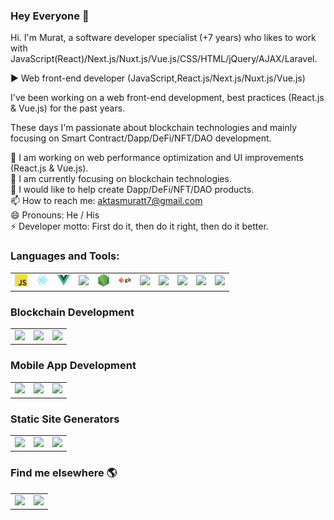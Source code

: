 <h3>Hey Everyone 👋</h3>

Hi. I'm Murat, a software developer specialist (+7 years) who likes to work with JavaScript(React)/Next.js/Nuxt.js/Vue.js/CSS/HTML/jQuery/AJAX/Laravel.

  ► Web front-end developer (JavaScript,React.js/Next.js/Nuxt.js/Vue.js)
 
I've been working on a web front-end development, best practices (React.js & Vue.js) for the past years.

These days I'm passionate about blockchain technologies and mainly focusing on Smart Contract/Dapp/DeFi/NFT/DAO development.<br>

🌱 I am working on web performance optimization and UI improvements (React.js & Vue.js).<br>
🌱 I am currently focusing on blockchain technologies.<br>
🤔 I would like to help create Dapp/DeFi/NFT/DAO products.<br>
📫 How to reach me: aktasmuratt7@gmail.com<br>
😄 Pronouns: He / His<br>
⚡ Developer motto: First do it, then do it right, then do it better.<br>


<h3>Languages and Tools:</h3>
 
 <table>
  <tr>
    <td><img src="https://raw.githubusercontent.com/github/explore/80688e429a7d4ef2fca1e82350fe8e3517d3494d/topics/javascript/javascript.png" style="width:20px">
    </td>
    <td><img src="https://raw.githubusercontent.com/github/explore/80688e429a7d4ef2fca1e82350fe8e3517d3494d/topics/react/react.png" style="width:20px"
    </td>
    <td><img src="https://raw.githubusercontent.com/github/explore/80688e429a7d4ef2fca1e82350fe8e3517d3494d/topics/vue/vue.png"  style="width:20px">
    </td>
       <td><a href="https://tailwindcss.com/docs/guides/create-react-app" target="_blank"><img src="https://seeklogo.com/images/T/tailwind-css-logo-5AD4175897-seeklogo.com.png"  style="width:20px">
          </a>
    </td>
      <td><img src="https://raw.githubusercontent.com/github/explore/80688e429a7d4ef2fca1e82350fe8e3517d3494d/topics/nodejs/nodejs.png"  style="width:20px">
    </td>
       <td><img src="https://raw.githubusercontent.com/github/explore/80688e429a7d4ef2fca1e82350fe8e3517d3494d/topics/git/git.png"  style="width:20px">
    </td>
       </td>
       <td><img src="https://cdn-icons-png.flaticon.com/512/732/732212.png"  style="width:20px">
    </td>

  </td>
       </td>
       <td><img src="https://static-00.iconduck.com/assets.00/file-type-css-icon-1806x2048-r5fwjl3p.png"  style="width:20px">
    </td>
      </td>
       </td>
       <td><img src="https://upload.wikimedia.org/wikipedia/commons/thumb/9/96/Sass_Logo_Color.svg/1280px-Sass_Logo_Color.svg.png"  style="width:20px">
    </td>
     </td>
       </td>
       <td><img src="https://getbootstrap.com/docs/5.2/assets/brand/bootstrap-logo-shadow.png"  style="width:20px">
    </td>
       </td>
       </td>
       <td><img src="https://static-00.iconduck.com/assets.00/nodejs-icon-2048x2048-rueyo8fw.png"  style="width:20px">
    </td>
    



    
  </tr>
</table>

<h3>Blockchain Development</h3>

 <table>
  <tr>
    <td><img src="https://camo.githubusercontent.com/231072a03ebbd61574c68f1042e53c14d3f2e5e43b7ef6807516de3c06a62a44/68747470733a2f2f696d672e736869656c64732e696f2f62616467652f4c616e67756167652d536f6c69646974792d696e666f726d6174696f6e616c3f7374796c653d666c6174266c6f676f3d736f6c6964697479266c6f676f436f6c6f723d776869746526636f6c6f723d336261633361"></td>
    <td><img src="https://camo.githubusercontent.com/d77b9ed09434b6c29f716292cc59c7894b7b2557bf41bd5c435a5ec3d7f88743/68747470733a2f2f696d672e736869656c64732e696f2f62616467652f4e6574776f726b2d426974436f696e2d696e666f726d6174696f6e616c3f7374796c653d666c6174266c6f676f3d626974636f696e266c6f676f436f6c6f723d776869746526636f6c6f723d336261633361" </td>
     <td><img src="https://camo.githubusercontent.com/e5fa2a27cb27457ee4ffa3af98d15648f0191cae0e4394048653959535b8a196/68747470733a2f2f696d672e736869656c64732e696f2f62616467652f4e6574776f726b2d457468657265756d2d696e666f726d6174696f6e616c3f7374796c653d666c6174266c6f676f3d657468657265756d266c6f676f436f6c6f723d776869746526636f6c6f723d336261633361" </td>
  </tr>
</table>


<h3>Mobile App Development</h3>

 <table>
  <tr>
    <td><img src="https://static-00.iconduck.com/assets.00/android-icon-2018x2048-jvek6bmt.png" style="width:20px"></td>
    <td><img src="https://storage.googleapis.com/cms-storage-bucket/a9d6ce81aee44ae017ee.png" style="width:20px"></td>
     <td><img src="https://upload.wikimedia.org/wikipedia/commons/thumb/a/a7/React-icon.svg/2300px-React-icon.svg.png" style="width:20px"></td>
  </tr>
</table>

<h3>Static Site Generators</h3>

 <table>
  <tr>
    <td><img src="https://www.datocms-assets.com/98835/1684410508-image-7.png" style="width:20px"></td>
    <td><img src="https://uxwing.com/wp-content/themes/uxwing/download/brands-and-social-media/nuxt-js-icon.png" style="width:20px"></td>
      <td><img src="https://static-00.iconduck.com/assets.00/hugo-icon-2048x533-lyklf3us.png" style="width:20px"></td>
  </tr>
</table>


<h3>Find me elsewhere 🌎</h3>

 <table>
  <tr>
    <td><a href="https://www.linkedin.com/in/murataktaş/" target="_blank"><img src="https://cdn1.iconfinder.com/data/icons/logotypes/32/circle-linkedin-512.png" style="width:20px"></a></td>
    <td><a href="https://twitter.com/murtaktas7" target="_blank"><img src="https://cdn.icon-icons.com/icons2/1109/PNG/512/1486053611-twitter_79195.png" style="width:20px"></a> </td>

  </tr>
</table>
 


